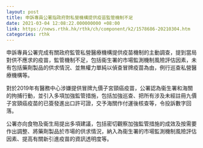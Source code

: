 ```yaml
---
layout: post
title: 申訴專員公署指政府對私營機構提供疫苗監管機制不足
date: 2021-03-04 12:08:22.000000000 +08:00
link: https://news.rthk.hk/rthk/ch/component/k2/1578686-20210304.htm
categories: rthk
---
```


申訴專員公署完成有關政府監管私營醫療機構提供疫苗機制的主動調查，提到當局對供不應求的疫苗，監管機制不足，包括衞生署的市場監測機制風險評估因素，未有包括藥劑製品的供求情況、並無權力單純以偵查冒牌疫苗為由，例行巡查私營醫療機構等。

對於2019年有醫務中心涉嫌提供冒牌九價子宮頸癌疫苗，公署認為衞生署和海關的拘捕行動，並引入多項加強監管措施，包括加強巡查、把所有涉及未經註冊九價子宮頸癌疫苗的已簽發進出口許可證，交予海關作付運後核查等，令投訴數字回落。

公署亦向食物及衞生局提出多項建議，包括密切觀察加強監管措施的成效及按需要作出調整、將藥劑製品於市場的供求情況，納入為衞生署的市場監測機制風險評估因素、提高有關新引進疫苗的資訊透明度等。
